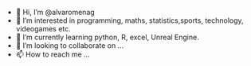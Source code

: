 - 👋 Hi, I’m @alvaromenag
- 👀 I’m interested in programming, maths, statistics,sports, technology, videogames etc.
- 🌱 I’m currently learning python, R, excel, Unreal Engine.
- 💞️ I’m looking to collaborate on ...
- 📫 How to reach me ...

<!---
alvaromenag/alvaromenag is a ✨ special ✨ repository because its `README.md` (this file) appears on your GitHub profile.
You can click the Preview link to take a look at your changes.
--->
